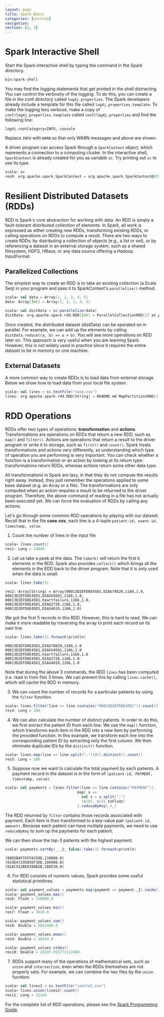```yaml
---
layout: page
title: Spark Basic
categories: [section]
navigation:
section: [2, 2]
---
```


# Spark Interactive Shell
Start the Spark interactive shell by typing the command in the Spark directory.

```scala
bin/spark-shell
```

You may find the logging statements that get printed in the shell distracting. You can control the verbosity of the logging. To do this, you can create a file in the conf directory called `log4j.properties`. The Spark developers already include a template for this file called `log4j.properties.template`. To make the logging less verbose, make a copy of `conf/log4j.properties.template` called `conf/log4j.properties` and find the following line:

```
log4j.rootCategory=INFO, console
```

Replace `INFO` with `WARN` so that only WARN messages and above are shown.


A driver program can access Spark through a `SparkContext` object, which represents a connection to a computing cluster. In the interactive shell, `SparkContext` is already created for you as variable `sc`. Try printing out `sc` to see its type.

```scala
scala> sc
res0: org.apache.spark.SparkContext = org.apache.spark.SparkContext@87860de
```

# Resilient Distributed Datasets (RDDs)
RDD is Spark's core abstraction for working with data. An RDD is simply a fault-tolerant distributed collection of elements. In Spark, all work is expressed as either creating new RDDs, transforming existing RDDs, or calling operations on RDDs to compute a result. There are two ways to create RDDs: by distributing a collection of objects (e.g., a list or set), or by referencing a dataset in an external storage system, such as a shared filesystem, HDFS, HBase, or any data source offering a Hadoop InputFormat.

## Parallelized Collections

The simplest way to create an RDD is to take an existing collection (a Scala Seq) in your program and pass it to SparkContext's `parallelize()` method.

```scala
scala> val data = Array(1, 2, 3, 4, 5)
data: Array[Int] = Array(1, 2, 3, 4, 5)

scala> val distData = sc.parallelize(data)
distData: org.apache.spark.rdd.RDD[Int] = ParallelCollectionRDD[2] at parallelize at <console>:23
```
Once created, the distributed dataset (distData) can be operated on in parallel. For example, we can add up the elements by calling `distData.reduce((a, b) => a + b)`. You will see more operations on RDD later on.
This approach is very useful when you are learning Spark. However, this is not widely used in practice since it requires the entire dataset to be in memory on one machine.


## External Datasets
A more common way to create RDDs is to load data from external storage. Below we show how to load data from your local file system.

```scala
scala> val lines = sc.textFile("case.csv")
lines: org.apache.spark.rdd.RDD[String] = README.md MapPartitionsRDD[1] at textFile at <console>:21
```

# RDD Operations
RDDs offer two types of operations: **transformation** and **actions**. 
Transformations are operations on RDDs that return a new RDD, such as `map()` and `filter()`.
Actions are operations that return a result to the driver program or write it to storage, such as `first()` and `count()`.
Spark treats transformations and actions very differently, so understanding which type of operation you are performing is very important.
You can check whether a function is a transformation or an action by looking at its return type: transformations return RDDs, whereas actions return some other data type.

All transformations in Spark are lazy, in that they do not compute the results right away. Instead, they just remember the operations applied to some base dataset (e.g. an Array or a file). The transformations are only computed when an action requires a result to be returned to the driver program.
Therefore, the above command of reading in a file has not actually been executed yet. 
We can force the evaluation of RDDs by calling any actions.

Let's go through some common RDD operations by playing with our dataset.
Recall that in the file **case.csv**, each line is a 4-tuple `patient-id, event-id, timestamp, value`.


1. Count the number of lines in the input file

```scala
scala> lines.count()
res1: Long = 14046
```
2. Let us take a peek at the data. The `take(k)` will return the first k elements in the RDD. Spark also provides `collect()` which brings all the elements in the EDD back to the driver program. Note that it is only used when the data is small.

```scala
scala> lines.take(5)
```

```
res2: Array[String] = Array(00013D2EFD8E45D1,DIAG78820,1166,1.0, 00013D2EFD8E45D1,DIAGV4501,1166,1.0, 00013D2EFD8E45D1,heartfailure,1166,1.0, 00013D2EFD8E45D1,DIAG2720,1166,1.0, 00013D2EFD8E45D1,DIAG4019,1166,1.0)  
```

We got the first 5 records in this RDD. However, this is hard to read. We can make it more readable by traversing the array to print each record on its own line. 

```scala
scala> lines.take(5).foreach(println)
```

```
00013D2EFD8E45D1,DIAG78820,1166,1.0
00013D2EFD8E45D1,DIAGV4501,1166,1.0
00013D2EFD8E45D1,heartfailure,1166,1.0
00013D2EFD8E45D1,DIAG2720,1166,1.0
00013D2EFD8E45D1,DIAG4019,1166,1.0
```
Note that during the above 3 commands, the RDD `lines` has been computed (i.e. read in from file) 3 times. We can prevent this by calling `lines.cache()`, which will cache the RDD in memory.

3. We can count the number of records for a particular patients by using the `filter` function.
```scala
scala> lines.filter(line => line.contains("00013D2EFD8E45D1")).count()
res4: Long = 200
```

4. We can also calculate the number of distinct patients.
In order to do this, we first extract the patient ID from each line.
We use the `map()` function, which transforms each item in the RDD into a new item by performing the provided function. In this example, we transform each line into the corresponding patient ID by extracting only the first column. We then eliminate duplicate IDs by the `distinct()` function.

```scala
scala> lines.map(line => line.split(",")(0)).distinct().count()
res5: Long = 100
```

5. Suppose now we want to calculate the total payment by each patients. A payment record in the dataset is in the form of `(patient-id, PAYMENT, timestamp, value)`.
```scala
scala> val payments = lines.filter(line => line.contains("PAYMENT")).
                                 map{ x =>
                                   val s = x.split(",")
                                   (s(0), s(3).toFloat)
                                 }.reduceByKey(_+_)
```

The RDD returned by `filter` contains those records associated with payment. Each item is then transformed to a key-value pair `(patient-id, amount)`. Because each patient can have multiple payments, we need to use `reduceByKey` to sum up the payments for each patient.

We can then show the top-3 patients with the highest payment.

```scala
scala> payments.sortBy(_._2, false).take(3).foreach(println)
```

```
(0085B4F55FFA358D,139880.0)
(019E4729585EF3DD,108980.0)
(01AC552BE839AB2B,108530.0)
```

6. For RDD consists of numeric values, Spark provides some useful statistical primitives.

```scala
scala> val payment_values = payments.map(payment => payment._2).cache()
scala> payment_values.max()
res6: Float = 139880.0

scala> payment_values.min()
res7: Float = 3910.0

scala> payment_values.sum()
res8: Double = 2842480.0

scala> payment_values.mean()
res9: Double = 28424.8  

scala> payment_values.stdev()
res10: Double = 26337.091771112468
```

7. RDDs support many of the operations of mathematical sets, such as `union` and `intersection`, even when the RDDs themselves are not properly sets. For example, we can combine the two files by the `union` fucntion.

```scala
scala> val lines2 = sc.textFile("control.csv")
scala> lines.union(lines2).count() 
res11: Long = 31144 

```

For the complete list of RDD operations, please see the 
[Spark Programming Guide](https://spark.apache.org/docs/latest/programming-guide.html#rdd-operations).
